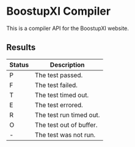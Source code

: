 # BoostupXI Compiler

This is a compiler API for the BoostupXI website.

## Results

| Status | Description             |
| ------ | ----------------------- |
| P      | The test passed.        |
| F      | The test failed.        |
| T      | The test timed out.     |
| E      | The test errored.       |
| R      | The test run timed out. |
| O      | The test out of buffer. |
| -      | The test was not run.   |
